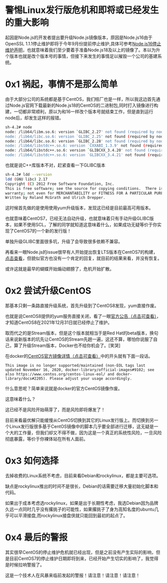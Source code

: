 # 警惕Linux发行版危机和即将或已经发生的重大影响
起因是Node.js的开发者提出要升级Node.js镜像版本，原因是Node.js16由于OpenSSL 1.1.1停止维护即将于今年9月份提前停止维护,具体可参考[Node.js16停止维护声明](https://nodejs.org/en/blog/announcements/nodejs16-eol/)，也就意味着我们至少要着手准备Node.js18及以上的镜像了。本以为升个版本也就是改个版本号的事情，但接下来发生的事情足以摧毁一个公司的基建系统。

# 0x1 祸起，事情不是那么简单
由于大部分公司的系统都是基于CentOS，我们桔厂也是一样，所以我这边首先通过Node.js官网下载最新的Node.js18的CentOS的二进制包,同时打入镜像进行构建，一切都非常顺利，原以为和16一样改个版本号就结束工作，但是直到运行node后，却发生这样的报错。
```sh
sh-4.2# node
node: /lib64/libm.so.6: version `GLIBC_2.27' not found (required by node)
node: /lib64/libc.so.6: version `GLIBC_2.25' not found (required by node)
node: /lib64/libc.so.6: version `GLIBC_2.28' not found (required by node)
node: /lib64/libstdc++.so.6: version `CXXABI_1.3.9' not found (required by node)
node: /lib64/libstdc++.so.6: version `GLIBCXX_3.4.20' not found (required by node)
node: /lib64/libstdc++.so.6: version `GLIBCXX_3.4.21' not found (required by node)
```
也就是说C++库版本不对，赶紧查看一下GLIBC版本
```sh
sh-4.2# ldd --version
ldd (GNU libc) 2.17
Copyright (C) 2012 Free Software Foundation, Inc.
This is free software; see the source for copying conditions.  There is NO
warranty; not even for MERCHANTABILITY or FITNESS FOR A PARTICULAR PURPOSE.
Written by Roland McGrath and Ulrich Drepper.
```
这时候首先做的是使用使用yum升级版本，发现这已经是目前最高可用版本。

也就意味着CentOS7，已经无法自动升级，也就意味着只有手动升级GLIBC版本，如果不使用SCL，了解的同学就知道这意味着什么，如果成功无疑等价于你实现了CentOS7的一个新的发行版！

单独升级GLIBC里面很多坑，升级了会导致很多依赖不兼容。

再看来一眼Node.js的issue很早有人开始提出恢复LTS版本在CentOS7的构建，[点击查看](https://github.com/nodejs/node/issues/43246)，但貌似官方也没有一个肯定的回复，就目前的结果来看，并没有恢复。


或许这就是最早的蝴蝶开始煽动翅膀了，危机开始扩散。

# 0x2 尝试升级CentOS
那基本只剩一条路直接升级系统，首先升级到了CentOS8发现，yum直接作废。

也就是说CentOS8提供的yum服务直接关闭，看了一眼[官方公告（点击可查看）](https://www.centos.org/centos-linux-eol/)，才知道CentOS8在2021年12月31日就已经停止了维护。

取而代之的是Stream版本，但是这个版本就相当于是Red Hat的beta版本，换句话来说新版本的坑先让CentOS的Stream先趟一遍，这还不算，哪怕你说服了自己，算了升级Stream版本，Docker也不给你机会了。[笑哭]

在docker的[CentOS官方镜像详情（点击可查看）](https://hub.docker.com/_/centos)中的开头就有下面一段话。

```
This image is no longer supported/maintained (non-EOL tags last updated November 16, 2020, docker-library/official-images#9102; see also https://www.centos.org/centos-linux-eol/ and docker-library/docs#2205). Please adjust your usage accordingly.
```
什么意思呢？简单来说就是docker的官方CentOS镜像作废。

这意味着什么？

这已经不是风险开始萌芽了，而是风险即将爆发了！

目前来看最优解只能缓慢从CentOS切换到其它的Linux发行版上。而切换到另一个Linux发行版很多基于CentOS镜像中的脚本几乎要全部进行迁移，这无疑是一个大的工作量，但我们却又不得不做，因为这是一个真正的系统性风险，一旦风险彻底暴露，等价于你裸体站在所有人面前。

# 0x3 如何选择

去掉收费的Linux系统不考虑，目前来看Debian和rockylinux，都是主要可选项。

缺点是rockylinux推出的时间不是很长，Debian的话需要迁移大量初始化脚本和代码。

如果出于成本考虑选rockylinux，如果是出于长期性考虑，我选Debian因为品牌久远一点同时几乎没有撂挑子的可能性，如果撂挑子了身为高知名度的ubuntu几乎可以平滑接盘,而rockylinux接盘侠就只能回到最初的起点了。

# 0x4 最后的警报
其实很早CentOS的停止维护危机就已经出现，但是之前没有产生实际的影响，但是目前CentOS7的停止维护日期即将到来，已经开始产生切实的影响了，我觉得是时候拉响警报了。

这是一个技术人在风暴来临前发起的警报！请注意！请注意！请注意！


